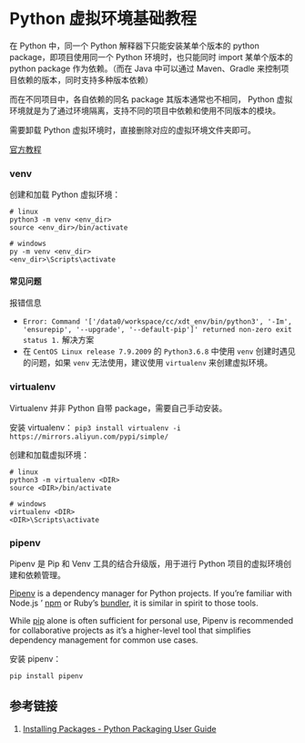 # Python 虚拟环境基础教程

在 Python 中，同一个 Python 解释器下只能安装某单个版本的 python package，即项目使用同一个 Python 环境时，也只能同时 import 某单个版本的 python package 作为依赖。（而在 Java 中可以通过 Maven、Gradle 来控制项目依赖的版本，同时支持多种版本依赖）

而在不同项目中，各自依赖的同名 package 其版本通常也不相同， Python 虚拟环境就是为了通过环境隔离，支持不同的项目中依赖和使用不同版本的模块。

需要卸载 Python 虚拟环境时，直接删除对应的虚拟环境文件夹即可。

[官方教程](https://packaging.python.org/tutorials/installing-packages/#creating-virtual-environments)

### venv

创建和加载 Python 虚拟环境：
```
# linux
python3 -m venv <env_dir>
source <env_dir>/bin/activate

# windows
py -m venv <env_dir>
<env_dir>\Scripts\activate
```

#### 常见问题

报错信息
-  `Error: Command '['/data0/workspace/cc/xdt_env/bin/python3', '-Im', 'ensurepip', '--upgrade', '--default-pip']' returned non-zero exit status 1.`
解决方案
- 在 `CentOS Linux release 7.9.2009` 的 `Python3.6.8` 中使用 `venv` 创建时遇见的问题，如果 `venv` 无法使用，建议使用 `virtualenv` 来创建虚拟环境。

### virtualenv

Virtualenv 并非 Python 自带 package，需要自己手动安装。

安装 virtualenv：
`pip3 install virtualenv -i https://mirrors.aliyun.com/pypi/simple/`

创建和加载虚拟环境：
```
# linux
python3 -m virtualenv <DIR>
source <DIR>/bin/activate

# windows
virtualenv <DIR>
<DIR>\Scripts\activate
```

### pipenv

Pipenv 是 Pip 和 Venv 工具的结合升级版，用于进行 Python 项目的虚拟环境创建和依赖管理。

[Pipenv](https://packaging.python.org/en/latest/key_projects/#pipenv) is a dependency manager for Python projects. If you’re familiar with Node.js ’ [npm](https://www.npmjs.com/) or Ruby’s [bundler](https://bundler.io/), it is similar in spirit to those tools.

While [pip](https://packaging.python.org/en/latest/key_projects/#pip) alone is often sufficient for personal use, Pipenv is recommended for collaborative projects as it’s a higher-level tool that simplifies dependency management for common use cases.

安装 pipenv：
```shell
pip install pipenv
```

## 参考链接

1. [Installing Packages - Python Packaging User Guide](https://packaging.python.org/tutorials/installing-packages/#creating-virtual-environments)